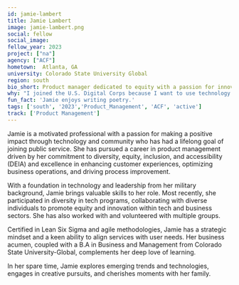 ```yaml
---
id: jamie-lambert
title: Jamie Lambert
image: jamie-lambert.png
social: fellow
social_image:
fellow_year: 2023
project: ["na"]
agency: ["ACF"]
hometown:  Atlanta, GA
university: Colorado State University Global
region: south
bio_short: Product manager dedicated to equity with a passion for innovation and public service
why: "I joined the U.S. Digital Corps because I want to use technology for good and create positive change as a member of a talented and diverse team. I'm excited to help improve systems and services that have a direct impact on the community and for a chance to serve again."
fun_fact: 'Jamie enjoys writing poetry.'
tags: ['south', '2023','Product_Management', 'ACF', 'active']
track: ['Product Management']
---
```


Jamie is a motivated professional with a passion for making a positive impact through technology and community who has had a lifelong goal of joining public service. She has pursued a career in product management driven by her commitment to diversity, equity, inclusion, and accessibility (DEIA) and excellence in enhancing customer experiences, optimizing business operations, and driving process improvement.

With a foundation in technology and leadership from her military background, Jamie brings valuable skills to her role. Most recently, she participated in diversity in tech programs, collaborating with diverse individuals to promote equity and innovation within tech and business sectors. She has also worked with and volunteered with multiple groups.

Certified in Lean Six Sigma and agile methodologies, Jamie has a strategic mindset and a keen ability to align services with user needs. Her business acumen, coupled with a B.A in Business and Management from Colorado State University-Global, complements her deep love of learning. 

In her spare time, Jamie explores emerging trends and technologies, engages in creative pursuits, and cherishes moments with her family.
